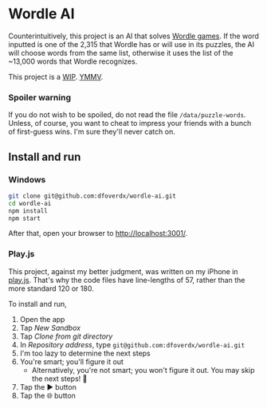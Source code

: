 # Wordle AI

Counterintuitively, this project is an AI that solves [Wordle games](https://www.powerlanguage.co.uk/wordle/).  If the word inputted is one of the 2,315 that Wordle has or will use in its puzzles, the AI will choose words from the same list, otherwise it uses the list of the ~13,000 words that Wordle recognizes.

This project is a [WIP](https://lmgtfy.app/?q=WIP+meaning).  [YMMV](https://lmgtfy.app/?q=ymmv+meaning).

### Spoiler warning

If you do not wish to be spoiled, do not read the file `/data/puzzle-words`.  Unless, of course, you want to cheat to impress your friends with a bunch of first-guess wins.  I'm sure they'll never catch on.

## Install and run

### Windows

```sh
git clone git@github.com:dfoverdx/wordle-ai.git
cd wordle-ai
npm install
npm start
```

After that, open your browser to [http://localhost:3001/](http://localhost:3001/).

### Play.js

This project, against my better judgment, was written on my iPhone in [play.js](https://apps.apple.com/us/app/play-js-javascript-ide/id1423330822).  That's why the code files have line-lengths of 57, rather than the more standard 120 or 180.

To install and run, 

1. Open the app
2. Tap *New Sandbox*
3. Tap *Clone from git directory*
4. In *Repository address*, type `git@github.com:dfoverdx/wordle-ai.git`
5. I'm too lazy to determine the next steps
6. You're smart; you'll figure it out
   - Alternatively, you're not smart; you won't figure it out.  You may skip the next steps!  🥳
7. Tap the ▶️ button
8. Tap the 🌐 button
